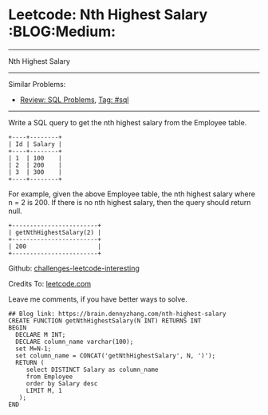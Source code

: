 # Leetcode: Nth Highest Salary     :BLOG:Medium:


---

Nth Highest Salary  

---

Similar Problems:  
-   [Review: SQL Problems](https://brain.dennyzhang.com/review-sql), [Tag: #sql](https://brain.dennyzhang.com/tag/sql)

---

Write a SQL query to get the nth highest salary from the Employee table.  

    +----+--------+
    | Id | Salary |
    +----+--------+
    | 1  | 100    |
    | 2  | 200    |
    | 3  | 300    |
    +----+--------+

For example, given the above Employee table, the nth highest salary where n = 2 is 200. If there is no nth highest salary, then the query should return null.  

    +------------------------+
    | getNthHighestSalary(2) |
    +------------------------+
    | 200                    |
    +------------------------+

Github: [challenges-leetcode-interesting](https://github.com/DennyZhang/challenges-leetcode-interesting/tree/master/nth-highest-salary)  

Credits To: [leetcode.com](https://leetcode.com/problems/nth-highest-salary/description/)  

Leave me comments, if you have better ways to solve.  

    ## Blog link: https://brain.dennyzhang.com/nth-highest-salary
    CREATE FUNCTION getNthHighestSalary(N INT) RETURNS INT
    BEGIN
      DECLARE M INT;
      DECLARE column_name varchar(100);
      set M=N-1;
      set column_name = CONCAT('getNthHighestSalary', N, ')');
      RETURN (
         select DISTINCT Salary as column_name
         from Employee
         order by Salary desc
         LIMIT M, 1
       );
    END